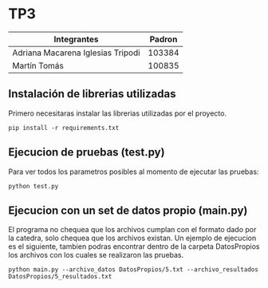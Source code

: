 # TP3
| Integrantes                        | Padron |
| -------------------------------    | ------ |
| Adriana Macarena Iglesias Tripodi  | 103384 |
| Martín Tomás                       | 100835 |


## Instalación de librerias utilizadas
Primero necesitaras instalar las librerias utilizadas por el proyecto.
```
pip install -r requirements.txt
```

## Ejecucion de pruebas (test.py)
Para ver todos los parametros posibles al momento de ejecutar las pruebas:
```
python test.py
```

## Ejecucion con un set de datos propio (main.py)
El programa no chequea que los archivos cumplan con el formato dado por la catedra, solo chequea que los archivos existan.
Un ejemplo de ejecucion es el siguiente, tambien podras encontrar dentro de la carpeta DatosPropios los archivos con los cuales se realizaron las pruebas.
```
python main.py --archivo_datos DatosPropios/5.txt --archivo_resultados DatosPropios/5_resultados.txt
```
